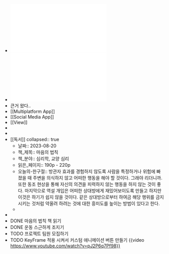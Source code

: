 - ![20230821_SocialMedia.pdf](../assets/20230821_SocialMedia_1692576575807_0.pdf)
- ![20230821_Multiplatform.pdf](../assets/20230821_Multiplatform_1692576578865_0.pdf)
- 큰거 왔다..
- [[Multiplatform App]]
- [[Social Media App]]
- [[View]]
-
-
- [[독서]]
  collapsed:: true
	- 날짜:: 2023-08-20
	- 책_제목:: 마음의 법칙
	- 책_분야:: 심리학, 교양 심리
	- 읽은_페이지:: 190p - 220p
	- 오늘의-한구절:: 방관자 효과를 경험하지 않도록 사람을 특정하거나 위험에 빠졌을 때 주변을 의식하지 않고 어떠한 행동을 해야 할 것이다. 그래야 리더니까. 또한 동조 현상을 통해 자신의 의견을 피력하지 않는 행동을 하지 않는 것이 좋다. 마지막으로 역설 개입은 어떠한 상대방에게 재밌어보이도록 만들고 하지만 이것은 하기가 쉽지 않을 것이다. 같은 상대방으로부터 하여금 해당 행위를 금지시키는 것처럼 약올려 하려는 것에 대한 흥미도를 높이는 방법이 있다고 한다.
	-
-
- DONE 마음의 법칙 책 읽기
- DONE 운동 스근하게 조지기
- TODO 프로젝트 팀원 모집하기
- TODO  KeyFrame 적용 시켜서 커스텀 애니메이션 버튼 만들기
  {{video https://www.youtube.com/watch?v=pJ2P6q7Pf98}}